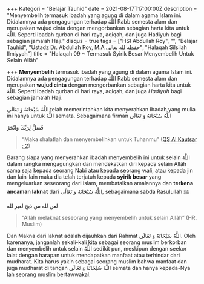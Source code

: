 +++
Kategori = "Belajar Tauhid"
date = 2021-08-17T17:00:00Z
description = "Menyembelih termasuk ibadah yang agung di dalam agama Islam ini. Didalamnya ada pengagungan terhadap اللَّهُ Rabb semesta alam dan merupakan wujud cinta dengan mengorbankan sebagian harta kita untuk اللَّهُ. Seperti ibadah qurban di hari raya, aqiqah, dan juga Hadiyuh bagi sebagian jama’ah Haji."
disqus = true
tags = ["HSI Abdullah Roy", "", "Belajar Tauhid", "Ustadz Dr. Abdullah Roy, M.A حفظه لله تعالى", "Halaqah Silsilah Ilmiyyah"]
title = "Halaqah 09 ~ Termasuk Syirik Besar Menyembelih Untuk Selain Allâh"

+++
**Menyembelih** termasuk ibadah yang agung di dalam agama Islam ini. Didalamnya ada pengagungan terhadap اللَّهُ Rabb semesta alam dan merupakan **wujud cinta** dengan mengorbankan sebagian harta kita untuk اللَّهُ. Seperti ibadah qurban di hari raya, aqiqah, dan juga _Hadiyuh_ bagi sebagian jama’ah Haji.

اللَّهُ سُبْحَانَهُ وَ تَعَالَى telah memerintahkan kita menyerahkan ibadah yang mulia ini hanya untuk اللَّهُ semata. Sebagaimana firman اللَّهُ سُبْحَانَهُ وَ تَعَالَى

فَصَلِّ لِرَبِّكَ وَانْحَرْ

> “Maka shalatlah dan menyembelihkan untuk Tuhanmu” ([QS Al Kautsar : 2](https://quran.com/108:2?font=v1&translations=33 "QS Al-Kautsar : 2"))

Barang siapa yang menyerahkan ibadah menyembelih ini untuk selain اللَّهُ dalam rangka mengagungkan dan mendekatkan diri kepada selain Allâh sama saja kepada seorang Nabi atau kepada seorang wali, atau kepada jin dan lain-lain maka dia telah terjatuh kepada **syirik besar** yang mengeluarkan seseorang dari islam, membatalkan amalannya dan **terkena ancaman laknat** dari اللَّهُ سُبْحَانَهُ وَ تَعَالَى, sebagaimana sabda Rasulullah ﷺ

لعن لله من ذبح لغير لله

> “Allâh melaknat seseorang yang menyembelih untuk selain Allâh” (HR. Muslim)

Dan Makna dari laknat adalah dijauhkan dari Rahmat اللَّهُ سُبْحَانَهُ وَ تَعَالَى. Oleh karenanya, janganlah sekali-kali kita sebagai seorang muslim berkorban dan menyembelih untuk selain اللَّهُ sedikit pun, meskipun dengan seekor lalat dengan harapan untuk mendapatkan manfaat atau terhindar dari mudharat. Kita harus yakin sebagai seorang muslim bahwa manfaat dan juga mudharat di tangan اللَّهُ سُبْحَانَهُ وَ تَعَالَى semata dan hanya kepada-Nya lah seorang muslim bertawwakal.